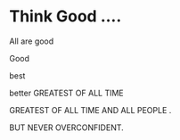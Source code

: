 # Think Good ....

All are good

Good

best

better
GREATEST OF ALL TIME

GREATEST OF ALL TIME AND ALL PEOPLE .


BUT NEVER OVERCONFIDENT.